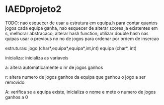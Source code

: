 # IAEDprojeto2

TODO:
    nao esquecer de usar a estrutura em equipa.h para contar quantos jogos cada equipa ganha,
    nao esquecer de alterar scores ja existentes em s,
    melhorar abstracaco,
    alterar hash function,
    utilizar double hash nas quipas
    usar o previous no no de jogos para ordenar por ordem de insercao

estruturas:
    jogo (char*,equipa*,equipa*,int,int)
    equipa (char*, int)

inicializa:
    inicializa as variaveis

a:
    altera automaticamente o nr de jogos ganhos

r:
    altera numero de jogos ganhos da equipa que ganhou o jogo a ser removido

A:
    verifica se a equipa existe,
    inicializa o nome e mete o numero de jogos ganhos a 0


